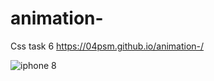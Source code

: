 # animation-
Css task 6
https://04psm.github.io/animation-/

![iphone 8](https://user-images.githubusercontent.com/66555692/88952966-d9033100-d2b5-11ea-9ebe-c69c2c225579.png)
